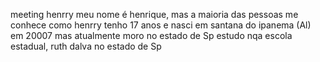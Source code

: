 meeting henrry
meu nome é henrique, mas a maioria das pessoas me conhece como henrry
tenho 17 anos e nasci em santana do ipanema (Al) em 20007 mas atualmente moro no estado de Sp
estudo nqa escola estadual, ruth dalva no estado de Sp


